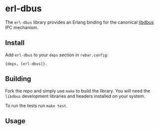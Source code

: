 # erl-dbus

The `erl-dbus` library provides an Erlang binding for the canonical
[libdbus](https://cgit.freedesktop.org/dbus/dbus/) IPC mechanism.


Install
------

Add `erl-dbus` to your `deps` section in `rebar.config`:

``` shell
{deps, [erl-dbus]}.
```

Building
--------

Fork the repo and simply use `make` to build the library. You will
need the `libdbus` development libraries and headers installed on your
system.

To run the tests run `make test`.


Usage
-----
